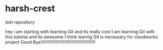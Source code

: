 # harsh-crest
test repository


hey i am starting with learning Git and its really cool
I am learning Git with this tutorial and its awesome 
I think learnig Git is necessary for cloudworks project
Good Bye!!!!!!!!!!!!!!!!!!!!!!!!!!!!!!!!!!!!!!!!!!!! 
